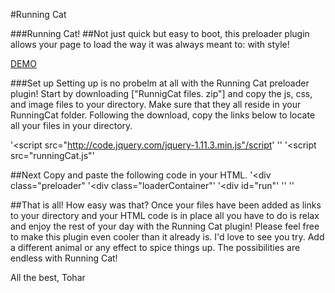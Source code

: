 
#Running Cat
		
		
###Running Cat! 
##Not just quick but easy to boot, this preloader plugin allows your page to load the way it was always meant to: with style!

[DEMO](http://toharhy.github.io/IPlugin/)
	
###Set up
Setting up is no probelm at all with the Running Cat 
preloader  plugin! Start by downloading ["RunnigCat files.
zip"] and copy the js, css, and image files to your 
directory. Make sure that they all reside in your 
RunningCat folder. Following the download, copy the links
below to locate all your files in your directory.

	

'<script src="http://code.jquery.com/jquery-1.11.3.min.js"/script</script>'
'<link rel="stylesheet" href="cat.css" type="text/css">'
'<script src="runningCat.js"</script>'

	 
##Next
Copy and paste the following code in your HTML.
'<div class="preloader"</code>
'<div class="loaderContainer"</div>'
'<div id="run"</div>'
'</div>'
'</div>'
	
##That is all!
How easy was that? Once your files have been added as links to your directory and your HTML code is in place all you have to do is relax and enjoy the rest of your day with the Running Cat plugin!
Please feel free to make this plugin even cooler than it already is. I'd love to see you try. Add a different animal or any effect to spice things up. The possibilities are endless with Running Cat!

All the best,
Tohar
		
	
	